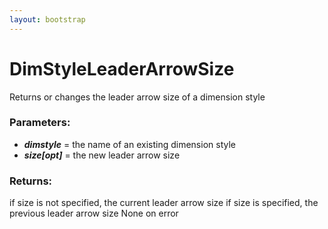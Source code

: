 ```yaml
---
layout: bootstrap
---
```


# DimStyleLeaderArrowSize

Returns or changes the leader arrow size of a dimension style
        

### Parameters:

- ***dimstyle*** = the name of an existing dimension style
- ***size[opt]*** = the new leader arrow size
        

### Returns:


if size is not specified, the current leader arrow size
if size is specified, the previous leader arrow size
None on error
        
